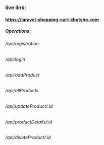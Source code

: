 ### live link:
#### https://laravel-shopping-cart.kbutsho.com
##### Operations: 

###### /api/registration
###### /api/login
###### /api/addProduct
###### /api/allProducts
###### /api/updateProduct/:id
###### /api/productDetails/:id
###### /api/deleteProduct/:id
